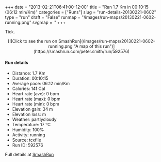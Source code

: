 +++
date = "2013-02-21T06:41:00-12:00"
title = "Ran 1.7 Km in 00:10:15 (06:12 min/Km)"
categories = ["Runs"]
slug = "run-details-20130221-0602"
type = "run"
draft = "False"
runmap = "/images/run-maps/20130221-0602-running.png"
svgmap = '<polyline points="0 95, 2 93, 4 91, 5 90, 6 89, 7 88, 8 87, 9 87, 11 88, 12 88, 13 88, 15 87, 19 89, 22 90, 22 90, 25 85, 27 83, 28 80, 28 79, 29 76, 30 75, 31 74, 32 73, 34 71, 34 70, 35 67, 36 66, 36 64, 37 63, 38 62, 40 61, 41 60, 42 59, 43 58, 46 56, 47 56, 47 54, 49 54, 51 52, 52 51, 53 50, 53 49, 54 48, 55 47, 56 47, 57 46, 58 45, 59 44, 60 43, 61 42, 62 41, 64 40, 65 39, 67 37, 67 37, 66 36, 67 35, 68 33, 69 33, 72 31, 75 28, 76 27, 79 25, 80 24, 81 22, 82 21, 84 20, 84 19, 87 17, 87 16, 89 15, 91 13, 92 12, 92 11, 95 9, 96 8, 97 6, 98 5, 99 5, 100 4">'
+++

Tick. 

<!--more-->

<center>
[![Click to see the run on SmashRun](/images/run-maps/20130221-0602-running.png "A map of this run")](https://smashrun.com/peter.smith/run/592576)
</center>

#### Run details

* Distance: 1.7 Km
* Duration: 00:10:15
* Average pace: 06:12 min/Km
* Calories: 141 Cal
* Heart rate (ave): 0 bpm
* Heart rate (max): 0 bpm
* Heart rate (min): 0 bpm
* Elevation gain: 34 m
* Elevation loss:  m
* Weather: partlycloudy
* Temperature: 17 &deg;C
* Humidity: 100%
* Activity: running
* Source: tcxfile
* Run ID: 592576

Full details at [SmashRun](https://smashrun.com/peter.smith/run/592576)